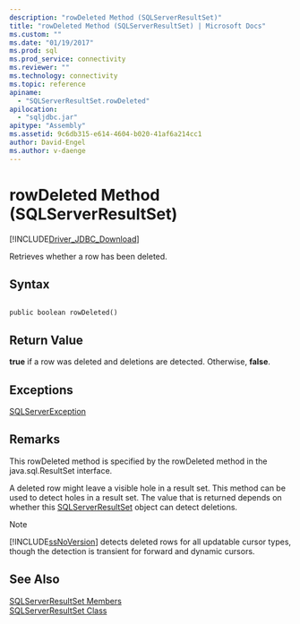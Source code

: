 ```yaml
---
description: "rowDeleted Method (SQLServerResultSet)"
title: "rowDeleted Method (SQLServerResultSet) | Microsoft Docs"
ms.custom: ""
ms.date: "01/19/2017"
ms.prod: sql
ms.prod_service: connectivity
ms.reviewer: ""
ms.technology: connectivity
ms.topic: reference
apiname: 
  - "SQLServerResultSet.rowDeleted"
apilocation: 
  - "sqljdbc.jar"
apitype: "Assembly"
ms.assetid: 9c6db315-e614-4604-b020-41af6a214cc1
author: David-Engel
ms.author: v-daenge
---
```

# rowDeleted Method (SQLServerResultSet)
[!INCLUDE[Driver_JDBC_Download](../../../includes/driver_jdbc_download.md)]

  Retrieves whether a row has been deleted.  
  
## Syntax  
  
```  
  
public boolean rowDeleted()  
```  
  
## Return Value  
 **true** if a row was deleted and deletions are detected. Otherwise, **false**.  
  
## Exceptions  
 [SQLServerException](../../../connect/jdbc/reference/sqlserverexception-class.md)  
  
## Remarks  
 This rowDeleted method is specified by the rowDeleted method in the java.sql.ResultSet interface.  
  
 A deleted row might leave a visible hole in a result set. This method can be used to detect holes in a result set. The value that is returned depends on whether this [SQLServerResultSet](../../../connect/jdbc/reference/sqlserverresultset-class.md) object can detect deletions.  
  
> [!NOTE]  
>  [!INCLUDE[ssNoVersion](../../../includes/ssnoversion-md.md)] detects deleted rows for all updatable cursor types, though the detection is transient for forward and dynamic cursors.  
  
## See Also  
 [SQLServerResultSet Members](../../../connect/jdbc/reference/sqlserverresultset-members.md)   
 [SQLServerResultSet Class](../../../connect/jdbc/reference/sqlserverresultset-class.md)  
  
  
